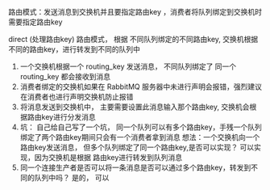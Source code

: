 路由模式：发送消息到交换机并且要指定路由key ，消费者将队列绑定到交换机时需要指定路由key


 direct  (处理路由key)
        路由模式， 根据 不同队列绑定的不同路由key, 交换机根据不同的路由key，进行转发到不同的队列中
     
 1. 一个交换机根据一个 routing_key 发送消息， 不同队列绑定了 同一个 routing_key 都会接收到消息
 2. 消费者绑定的交换机如果在 RabbitMQ 服务器中未进行声明会报错，强烈建议在消费者也进行声明交换机防止报错
 3. 将消息发送到交换机中， 主要需要设置此消息输入那个路由key, 交换机会根据路由key进行分发消息
 4. 坑： 自己给自己写了一个坑， 同一个队列可以有多个路由key，手残一个队列绑定了两个路由key期间只会有一个消费者拿到消息
    想法：一个交换机向一个路由key发送消息， 但多个队列绑定了同一个路由key,是否可以实现？ 
            可以实现，因为交换机是根据 路由key进行转发到队列消息
 5. 同一个连接生产者是否可以将一条消息是否可以通过多个路由key，转发到不同的队列中吗？ 是的， 可以